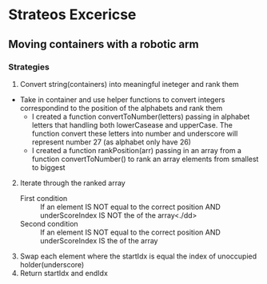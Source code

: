 # Strateos Excericse

## Moving containers with a robotic arm

### Strategies

1. Convert string(containers) into meaningful ineteger and rank them
  * Take in container and use helper functions to convert integers correspondind to the position of the alphabets and rank them
    * I created a function convertToNumber(letters) passing in alphabet letters that handling both lowerCasease and upperCase. The function convert these letters into number and underscore will represent number 27 (as alphabet only have 26) 
    * I created a function rankPosition(arr) passing in an array from a function convertToNumber() to rank an array elements from smallest to biggest 

2. Iterate through the ranked array
    <dl>
    <dt>First condition</dt>
    <dd>If an element IS NOT equal to the correct position AND underScoreIndex IS NOT the of the array<./dd>
    <dt>Second condition</dt>
    <dd>If an element IS NOT equal to the correct position AND underScoreIndex IS the of the array</dd>
    </dl>
3. Swap each element where the startIdx is equal the index of unoccupied holder(underscore)
4. Return startIdx and endIdx


